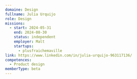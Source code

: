 ```yaml
---
domaine: Design
fullname: Julia Urquijo
role: Design
missions:
  - start: 2024-05-31
    end: 2024-08-30
    status: independent
    employer: Malt
    startups:
      - plusfraichemaville
link: https://www.linkedin.com/in/julia-urquijo-963117136/
competences:
  - Product design
memberType: beta
---
```

